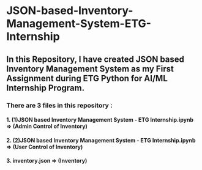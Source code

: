 # JSON-based-Inventory-Management-System-ETG-Internship
## In this Repository, I have created JSON based Inventory Management System as my First Assignment during ETG Python for AI/ML Internship Program.

### There are 3 files in this repository :
#### 1.  (1)JSON based Inventory Management System - ETG Internship.ipynb => (Admin Control of Inventory)
#### 2.  (2)JSON based Inventory Management System - ETG Internship.ipynb => (User Control of Inventory)
#### 3.  inventory.json => (Inventory)
